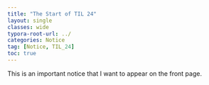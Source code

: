 ```yaml
---
title: "The Start of TIL 24"
layout: single
classes: wide
typora-root-url: ../
categories: Notice
tag: [Notice, TIL_24]
toc: true
---
```


This is an important notice that I want to appear on the front page.
